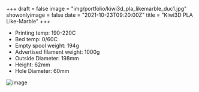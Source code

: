 +++
draft = false
image = "img/portfolio/kiwi3d_pla_likemarble_duc1.jpg"
showonlyimage = false
date = "2021-10-23T09:20:00Z"
title = "Kiwi3D PLA Like-Marble"
+++

* Printing temp: 190-220C
* Bed temp: 0/60C
* Empty spool weight: 194g
* Advertised filament weight: 1000g
* Outside Diameter: 198mm
* Height: 62mm
* Hole Diameter: 60mm
<!--more-->

![image](/img/portfolio/kiwi3d_pla_likemarble_duc1.jpg)

